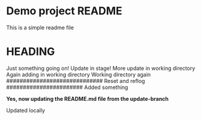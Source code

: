 # Demo project README

This is a simple readme file

# HEADING

Just something going on!
Update in stage!
More update in working directory
Again adding in working directory
Working directory again
#############################
Reset and reflog
#######################
Added something





__Yes, now updating the README.md file from the update-branch__

Updated locally
